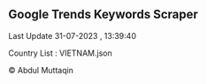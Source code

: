 

## Google Trends Keywords Scraper 
 
Last Update 31-07-2023 , 13:39:40

Country List :
VIETNAM.json



© Abdul Muttaqin 
